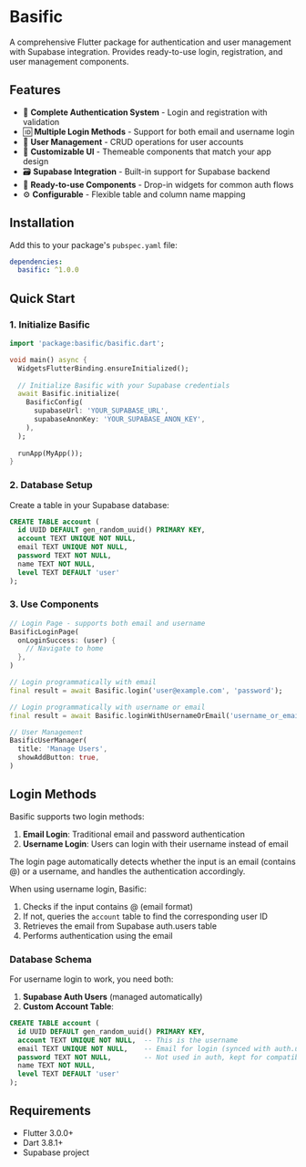 # Basific

A comprehensive Flutter package for authentication and user management with Supabase integration. Provides ready-to-use login, registration, and user management components.

## Features

- 🔐 **Complete Authentication System** - Login and registration with validation
- 🆔 **Multiple Login Methods** - Support for both email and username login
- 👥 **User Management** - CRUD operations for user accounts
- 🎨 **Customizable UI** - Themeable components that match your app design
- 🗃️ **Supabase Integration** - Built-in support for Supabase backend
- 📱 **Ready-to-use Components** - Drop-in widgets for common auth flows
- ⚙️ **Configurable** - Flexible table and column name mapping

## Installation

Add this to your package's `pubspec.yaml` file:

```yaml
dependencies:
  basific: ^1.0.0
```

## Quick Start

### 1. Initialize Basific

```dart
import 'package:basific/basific.dart';

void main() async {
  WidgetsFlutterBinding.ensureInitialized();
  
  // Initialize Basific with your Supabase credentials
  await Basific.initialize(
    BasificConfig(
      supabaseUrl: 'YOUR_SUPABASE_URL',
      supabaseAnonKey: 'YOUR_SUPABASE_ANON_KEY',
    ),
  );
  
  runApp(MyApp());
}
```

### 2. Database Setup

Create a table in your Supabase database:

```sql
CREATE TABLE account (
  id UUID DEFAULT gen_random_uuid() PRIMARY KEY,
  account TEXT UNIQUE NOT NULL,
  email TEXT UNIQUE NOT NULL,
  password TEXT NOT NULL,
  name TEXT NOT NULL,
  level TEXT DEFAULT 'user'
);
```

### 3. Use Components

```dart
// Login Page - supports both email and username
BasificLoginPage(
  onLoginSuccess: (user) {
    // Navigate to home
  },
)

// Login programmatically with email
final result = await Basific.login('user@example.com', 'password');

// Login programmatically with username or email
final result = await Basific.loginWithUsernameOrEmail('username_or_email', 'password');

// User Management
BasificUserManager(
  title: 'Manage Users',
  showAddButton: true,
)
```

## Login Methods

Basific supports two login methods:

1. **Email Login**: Traditional email and password authentication
2. **Username Login**: Users can login with their username instead of email

The login page automatically detects whether the input is an email (contains @) or a username, and handles the authentication accordingly.

When using username login, Basific:
1. Checks if the input contains @ (email format)
2. If not, queries the `account` table to find the corresponding user ID
3. Retrieves the email from Supabase auth.users table
4. Performs authentication using the email

### Database Schema

For username login to work, you need both:

1. **Supabase Auth Users** (managed automatically)
2. **Custom Account Table**:

```sql
CREATE TABLE account (
  id UUID DEFAULT gen_random_uuid() PRIMARY KEY,
  account TEXT UNIQUE NOT NULL,  -- This is the username
  email TEXT UNIQUE NOT NULL,    -- Email for login (synced with auth.users)
  password TEXT NOT NULL,        -- Not used in auth, kept for compatibility
  name TEXT NOT NULL,
  level TEXT DEFAULT 'user'
);
```

## Requirements

- Flutter 3.0.0+
- Dart 3.8.1+
- Supabase project
